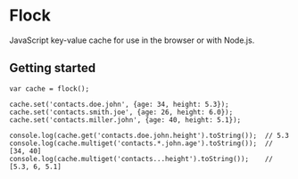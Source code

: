 Flock
=====

JavaScript key-value cache for use in the browser or with Node.js.

Getting started
---------------

	var cache = flock();
	
	cache.set('contacts.doe.john', {age: 34, height: 5.3});
	cache.set('contacts.smith.joe', {age: 26, height: 6.0});
	cache.set('contacts.miller.john', {age: 40, height: 5.1});
	
	console.log(cache.get('contacts.doe.john.height').toString());  // 5.3
	console.log(cache.multiget('contacts.*.john.age').toString());  // [34, 40]
	console.log(cache.multiget('contacts...height').toString());    // [5.3, 6, 5.1]

